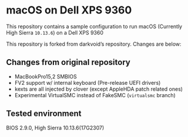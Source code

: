 # macOS on Dell XPS 9360

This repository contains a sample configuration to run macOS (Currently High Sierra `10.13.6`) on a Dell XPS 9360

This repository is forked from darkvoid’s repository. Changes are below:

## Changes from original repository

- MacBookPro15,2 SMBIOS
- FV2 support w/ internal keyboard (Pre-release UEFI drivers)
- kexts are all injected by clover (except AppleHDA patch related ones)
- Experimental VirtualSMC instead of FakeSMC (`virtualsmc` branch)

## Tested environment

BIOS 2.9.0, High Sierra 10.13.6(17G2307)
